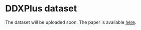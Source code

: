 # DDXPlus dataset

The dataset will be uploaded soon. The paper is available [here](https://github.com/bruzwen/ddxplus/blob/main/Dialogue01_Dataset.pdf).

